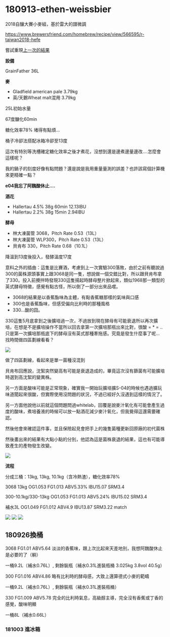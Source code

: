 # 180913-ethen-weissbier

2018自釀大賽小麥組，基於雷大的譜微調

https://www.brewersfriend.com/homebrew/recipe/view/566595/r-taiwan2018-hefe

嘗試重現[上一次的結果](https://github.com/sakura26/ethanol/blob/master/brewingHistory/180413-ethen-rayhefeweizen.md)

**設備**

GrainFather 36L

**麥**

* Gladfield american pale 3.79kg
* 英/天鵝Wheat malt混用 3.79kg

25L初始水量

67度醣化60min

糖化效率78% 堵得有點煩...

桶子冷卻法搭配冰箱冷卻至13度

這次有特別等洗槽確定糖化效率之後才煮花，沒想到還是邊煮邊量邊改....怎麼會這樣呢？

我的鍋子的刻度好像有點問題？還是說是我用重量量測的誤差？也許該寫個計算機來更精確一點？

**e04我忘了阿魏酸休止....**

**酒花**

* Hallertau 4.5% 38g 60min 12.13IBU
* Hallertau 2.2% 38g 15min 2.94IBU

**酵母**
 
* 林大凍菌管 3068，Pitch Rate 0.53（13L）
* 林大凍菌管 WLP300，Pitch Rate 0.53（13L）
* 貝肯布 330，Pitch Rate 0.68（10.1L）

降溫到13度後投入，發酵溫度17度

意料之外的插曲：這隻是比賽酒，考慮到上一次實驗300落敗，由於之前有聽說過300的菌株源頭事實上跟3068是同一隻，想說做一個交錯比對，所以跟貝肯布拿了330。投入前攪拌時發現330這隻揚起時酵母整片掀起來，類似1968那一類型的英式酵母特徵，感覺有點古怪，所以倒了一部分出來品嚐。

* 3068的結果是以香蕉酯味為主體，有點香蕉糖那樣的氣味與口感
* 300也是香蕉酯味，但感受偏向比利時的那種風格
* 330...酸的囧。

330這隻5月底拿到之後擴培過一次，不過放到現在酵母有可能衰退所以再次擴培，在想是不是擴培操作不當所以回去拿第一次擴培那瓶出來比對，很酸 = * = .. 只是第一次擴培那瓶底下的酵母沒有英式那種牽拖感。究竟是發生什麼事了呢... 找時間做四區劃線看看？

![](../img/test147.jpg)

做了四區劃線，看起來是單一菌種沒混到

貝肯布回應說，沈絮突然變高有可能是衰退造成的，畢竟這次沒有篩菌有可能擴培時選到高沈絮的變異株。

另一方面是酸味可能是正常現象，確實我一開始玩擴培擴S-04的時候也遇過擴玩味道聞起來很酸，但實際使用沒問題的狀況，不過已經好久沒遇到這樣的情況了。

另一方面他說他以前就這個問題問過whitelab，回覆是說麥汁氧化有可能會產生過度的酸味，煮培養液的時候可以放一點酒花減少麥汁氧化，但我覺得這還需要確認。

然後他會來確認這件事，並且保險起見會把手上的幾隻菌種更新回原廠的初代菌株

然後畫出來的結果有大點小點的分別，他認為這是菌株衰退的結果，這也有可能導致產生的產物發生改變。

![](../img/test148.jpg)

**流程**

分成三桶：13kg, 13kg, 10.1kg（含冷熱渣），糖化效率78%

3068 13kg OG1.053 FG1.013 ABV5.33% IBU15.07 SRM3.4

300-10.1kg/330-13kg OG1.053 FG1.013 ABV5.24% IBU15.02 SRM3.4

補水3L OG1.049 FG1.012 ABV4.9 IBU13.87 SRM3.22 match

![](../img/test144.png)
![](../img/test145.png)
![](../img/test146.png)

## 180926換桶

3068 FG1.01 ABV5.64 淡淡的香蕉味，跟上次比起來天差地別，我想阿魏酸休止是必要的了（躺）

一桶9.2L（補水0.76L）, 剩餘裝瓶（補水0.31L進裝瓶桶 3.025kg 3.8vol 40.5g）

300 FG1.016 ABV4.86 略有比利時的酵母感，大致上還算德式小麥的範疇

一桶9.2L（補水0.76L）, 剩餘裝瓶（補水0.31L進裝瓶桶）

330 FG1.009 ABV5.78 完全的比利時氣息，高級醇主導，完全沒有香蕉或丁香的感覺，酸味明顯

一桶8L（補水0.66L）

### 181003 進冰箱
